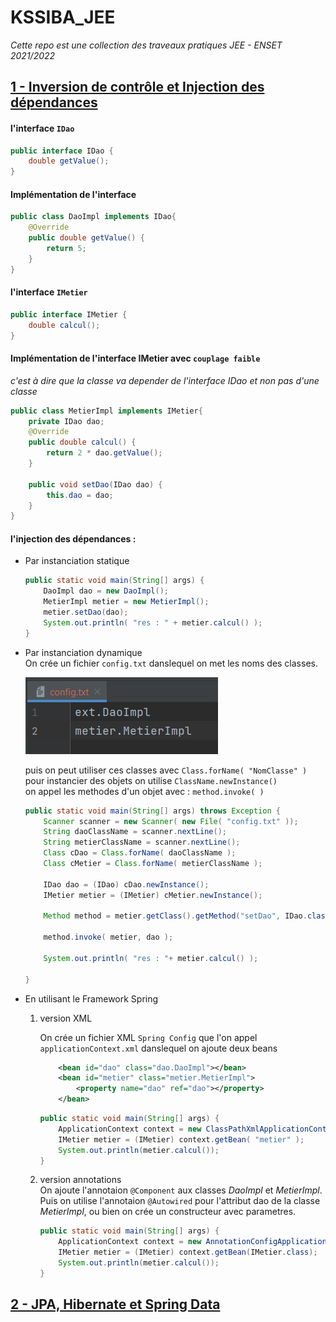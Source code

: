 # KSSIBA_JEE
*Cette repo est une collection des traveaux pratiques JEE - ENSET 2021/2022*

## [1 - Inversion de contrôle et Injection des dépendances](./TP1%20-%20IOC%20et%20Injection%20des%20d%C3%A9pendances/)


#### l'interface `IDao`

```java
public interface IDao {
    double getValue();
}
```

#### Implémentation de l'interface

```java
public class DaoImpl implements IDao{
    @Override
    public double getValue() {
        return 5;
    }
}
```

#### l'interface `IMetier`

```java
public interface IMetier {
    double calcul();
}
```

#### Implémentation de l'interface IMetier avec `couplage faible`  
*c'est à dire que la classe va depender de l'interface IDao et non pas d'une classe*

```java
public class MetierImpl implements IMetier{
    private IDao dao;
    @Override
    public double calcul() {
        return 2 * dao.getValue();
    }

    public void setDao(IDao dao) {
        this.dao = dao;
    }
}
```

#### l'injection des dépendances :

*   Par instanciation statique
    ```java
    public static void main(String[] args) {
        DaoImpl dao = new DaoImpl();
        MetierImpl metier = new MetierImpl();
        metier.setDao(dao);
        System.out.println( "res : " + metier.calcul() );
    }
    ```

* Par instanciation dynamique  
    On crée un fichier `config.txt` danslequel on met les noms des classes.

    ![config.txt](screen%20shots/TP1/configtxt.png)

    puis on peut utiliser ces classes avec ``Class.forName( "NomClasse" )``  
    pour instancier des objets on utilise ``ClassName.newInstance()``  
    on appel les methodes d'un objet avec : ``method.invoke( )``

    ```java
    public static void main(String[] args) throws Exception {
        Scanner scanner = new Scanner( new File( "config.txt" ));
        String daoClassName = scanner.nextLine();
        String metierClassName = scanner.nextLine();
        Class cDao = Class.forName( daoClassName );
        Class cMetier = Class.forName( metierClassName );

        IDao dao = (IDao) cDao.newInstance();
        IMetier metier = (IMetier) cMetier.newInstance();

        Method method = metier.getClass().getMethod("setDao", IDao.class);

        method.invoke( metier, dao );

        System.out.println( "res : "+ metier.calcul() );

    }
    ```

* En utilisant le Framework Spring  
    1.  version XML

        On crée un fichier XML `Spring Config` que l'on appel `applicationContext.xml` danslequel on ajoute deux beans
        ```xml
            <bean id="dao" class="dao.DaoImpl"></bean>
            <bean id="metier" class="metier.MetierImpl">
                <property name="dao" ref="dao"></property>
            </bean>
        ```

        ```java
        public static void main(String[] args) {
            ApplicationContext context = new ClassPathXmlApplicationContext("applicationContext.xml");
            IMetier metier = (IMetier) context.getBean( "metier" );
            System.out.println(metier.calcul());
        }
        ```

    1.  version annotations  
        On ajoute l'annotaion `@Component` aux classes *DaoImpl* et *MetierImpl*. Puis on utilise l'annotaion `@Autowired` pour l'attribut dao de la classe *MetierImpl*, ou bien on crée un constructeur avec parametres.

        ```java
        public static void main(String[] args) {
            ApplicationContext context = new AnnotationConfigApplicationContext("dao", "metier");
            IMetier metier = (IMetier) context.getBean(IMetier.class);
            System.out.println(metier.calcul());
        }
        ```


## [2 - JPA, Hibernate et Spring Data](./TP2%20-%20JPA%2C%20Hibernate%20et%20Spring%20Data/)